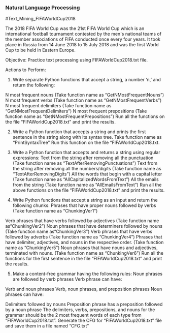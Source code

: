 ### Natural Language Processing ###

#Text_Mining_FIFAWorldCup2018



The 2018 FIFA World Cup was the 21st FIFA World Cup which is an international football tournament contested by the men&#39;s national teams of the member associations of FIFA conducted once every four years. It took place in Russia from 14 June 2018 to 15 July 2018 and was the first World Cup to be held in Eastern Europe.

Objective: Practice text processing using FIFAWorldCup2018.txt file.

Actions to Perform:
1. Write separate Python functions that accept a string, a number ‘n,’ and return the following:

N most frequent nouns (Take function name as “GetNMostFrequentNouns”)
N most frequent verbs (Take function name as “GetNMostFrequentVerbs”)
N most frequent delimiters (Take function name as “GetNMostFrequentDelimiters”)
N most frequent prepositions (Take function name as “GetNMostFrequentPrepositions”)
Run all the functions on the file “FIFAWorldCup2018.txt” and print the results.

2. Write a Python function that accepts a string and prints the first sentence in the string along with its syntax tree.
Take function name as “PrintSyntaxTree"
Run this function on the file “FIFAWorldCup2018.txt.

3. Write a Python function that accepts and returns a string using regular expressions:
Text from the string after removing all the punctuation (Take function name as “TextAfterRemovingPunctuations”)
Text from the string after removing all the numbers/digits (Take function name as “TextAfterRemovingDigits”)
All the words that begin with a capital letter (Take function name as “AllCapitalizedWordsFromText”)
All the emails from the string (Take function name as “AllEmailsFromText”)
Run all the above functions on the file “FIFAWorldCup2018.txt” and print the results.

4. Write Python functions that accept a string as an input and return the following chunks:
Phrases that have proper nouns followed by verbs (Take function name as “ChunkingVer1”)

Verb phrases that have verbs followed by adjectives (Take function name as“ChunkingVer2”)
Noun phrases that have determiners followed by nouns (Take function name as“ChunkingVer3”)
Verb phrases that have verbs followed by adverbs (Take function name as “ChunkingVer4”)
Phrases that have delimiter, adjectives, and nouns in the respective order. (Take function name as “ChunkingVer5”)
Noun phrases that have nouns and adjectives, terminated with nouns. (Take function name as “ChunkingVer6”)
Run all the functions for the first sentence in the file “FIFAWorldCup2018.txt” and print the results.

5. Make a content-free grammar having the following rules:
Noun phrases are followed by verb phrases
Verb phrase can have:

Verb and noun phrases
Verb, noun phrases, and preposition phrases
Noun phrases can have:

Delimiters followed by nouns
Preposition phrase has a preposition followed by a noun phrase
The delimiters, verbs, prepositions, and nouns for the grammar should be the 2 most
frequent words of each type from “FIFAWorldCup2018.txt”. Generate the CFG for
“FIFAWorldCup2018.txt” file and save them in a file named “CFG.txt”
